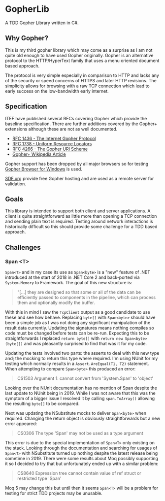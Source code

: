 # GopherLib
 A TDD Gopher Library written in C#.

## Why Gopher?
This is my third gopher library which may come as a surprise as I am not quite old enough to have used Gopher originally.  Gopher is an alternative protocol to the HTTP/HyperText family that uses a menu oriented document based approach.

The protocol is very simple especially in comparison to HTTP and lacks any of the security or speed concerns of HTTPS and later HTTP revisions.  The simplicity allows for browsing with a raw TCP connection which lead to early success on the low-bandwidth early internet.

## Specification

ITEF have published several RFCs covering Gopher which provide the baseline specification.  There are further additions covered by the Gopher+ extensions although these are not as well documented.

* [RFC 1436 - The Internet Gopher Protocol](https://tools.ietf.org/html/rfc1436)
* [RFC 1738 - Uniform Resource Locators](https://tools.ietf.org/html/rfc1738)
* [RFC 4266 - The Gopher URI Scheme](https://tools.ietf.org/html/rfc4266)
* [Gopher+ Wikipedia Article](https://en.wikipedia.org/wiki/Gopher%2B)

Gopher support has been dropped by all major browsers so for testing [Gopher Browser for Windows](http://www.jaruzel.com/gopher/gopher-client-browser-for-windows) is used.

[SDF.org](https://sdf.org) provide free Gopher hosting and are used as a remote server for validation.

## Goals

This library is intended to support both client and server applications.  A client is quite straightforward as little more than opening a TCP connection and sending plain text is required.  Testing around network interactions is historically difficult so this should provide some challenge for a TDD based approach.


## Challenges

### Span \<T>
`Span<T>` and in my case its use as `Span<byte>` is a "new" feature of .NET introduced at the start of 2018 in .NET Core 2 and back-ported via `System.Memory` to Framework.  The goal of this new structure is:
>  "[...] they are designed so that some or all of the data can be efficiently passed to components in the pipeline, which can process them and optionally modify the buffer.

With this in mind I saw the `TcpClient` output as a good candidate to use these and see how behave.  Replacing `byte[]` with `Span<byte>` should have been a simple job as I was not doing any significant manipulation of the result data currently.  Updating the signatures means nothing compiles so code must be changed before tests can be re-run.  Expecting this to be straightforwards I replaced `return byte[]` with `return new Span<byte>(byte[])` and was pleasantly surprised to find that was it for my code.

Updating the tests involved two parts: the asserts to deal with this new type and; the mocking to return this type where required.  I'm using NUnit for my testing which normally results in a `Assert.AreEqual(T1, T2)` statement.  When attempting to compare `Span<byte>` this produced an error: 
> CS1503 Argument 1: cannot convert from 'System.Span<byte>' to 'object'

Looking over the NUnit documentation has no mention of Span despite the last update to NUnit being in 2019.  While I was not aware that this was the symptom of a bigger issue I resolved it by calling `span.ToArray()` allowing the resulting `byte[]` to be compared.

Next was updating the NSubstitute mocks to deliver `Span<byte>` when required.  Changing the return object is obviously straightforwards but a new error appeared:
> CS0306 The type 'Span<byte>' may not be used as a type argument

This error is due to the special implementation of `Span<T>` only existing on the stack. Looking through the documentation and searching for usages of `Span<T>` with NSubstitute turned up nothing despite the latest release being sometime in 2019.  There were some results about Moq possibly supporting it so I decided to try that but unfortunately ended up with a similar problem:
> CS8640 Expression tree cannot contain value of ref struct or restricted type 'Span'

Moq 5 may change this but until then it seems `Span<T>` will be a problem for testing for strict TDD projects may be unusable.